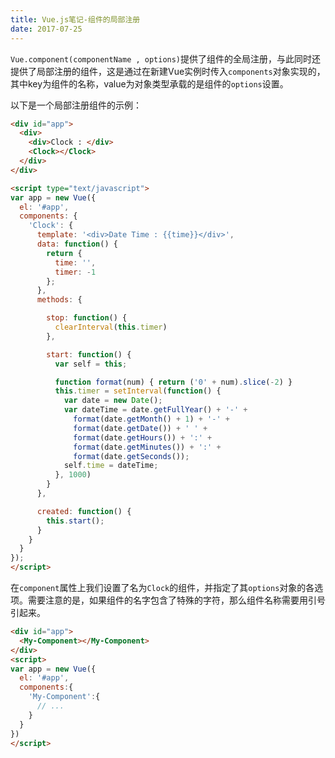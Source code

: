 ```yaml
---
title: Vue.js笔记-组件的局部注册
date: 2017-07-25
---
```


`Vue.component(componentName , options)`提供了组件的全局注册，与此同时还提供了局部注册的组件，这是通过在新建Vue实例时传入`components`对象实现的，其中key为组件的名称，value为对象类型承载的是组件的`options`设置。

以下是一个局部注册组件的示例：

```html
<div id="app">
  <div>
    <div>Clock : </div>
    <Clock></Clock>
  </div>
</div>

<script type="text/javascript">
var app = new Vue({
  el: '#app',
  components: {
    'Clock': {
      template: '<div>Date Time : {{time}}</div>',
      data: function() {
        return {
          time: '',
          timer: -1
        };
      },
      methods: {

        stop: function() {
          clearInterval(this.timer)
        },

        start: function() {
          var self = this;

          function format(num) { return ('0' + num).slice(-2) }
          this.timer = setInterval(function() {
            var date = new Date();
            var dateTime = date.getFullYear() + '-' +
              format(date.getMonth() + 1) + '-' +
              format(date.getDate()) + ' ' +
              format(date.getHours()) + ':' +
              format(date.getMinutes()) + ':' +
              format(date.getSeconds());
            self.time = dateTime;
          }, 1000)
        }
      },

      created: function() {
        this.start();
      }
    }
  }
});
</script>
```

在`component`属性上我们设置了名为`Clock`的组件，并指定了其`options`对象的各选项。需要注意的是，如果组件的名字包含了特殊的字符，那么组件名称需要用引号引起来。

```html
<div id="app">
  <My-Component></My-Component>
</div>
<script>
var app = new Vue({
  el: '#app',
  components:{
    'My-Component':{
      // ...
    }
  }
})
</script>
```